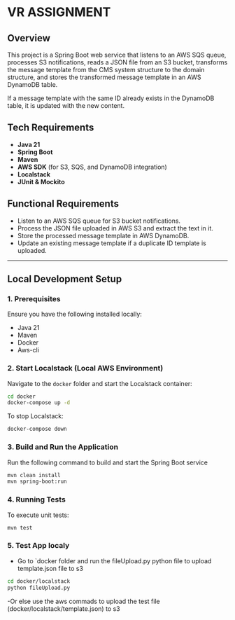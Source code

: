 # VR ASSIGNMENT

## Overview
This project is a Spring Boot web service that listens to an AWS SQS queue, processes S3 notifications, reads a JSON file from an S3 bucket, transforms the message template from the CMS system structure to the domain structure, and stores the transformed message template in an AWS DynamoDB table.

If a message template with the same ID already exists in the DynamoDB table, it is updated with the new content.

## Tech Requirements
- **Java 21**
- **Spring Boot**
- **Maven**
- **AWS SDK** (for S3, SQS, and DynamoDB integration)
- **Localstack**
- **JUnit & Mockito**

## Functional Requirements
- Listen to an AWS SQS queue for S3 bucket notifications.
- Process the JSON file uploaded in AWS S3 and extract the text in it.
- Store the processed message template in AWS DynamoDB.
- Update an existing message template if a duplicate ID template is uploaded.

---

## Local Development Setup

### **1. Prerequisites**
Ensure you have the following installed locally:
- Java 21
- Maven
- Docker
- Aws-cli

### **2. Start Localstack (Local AWS Environment)**
Navigate to the `docker` folder and start the Localstack container:
```sh
cd docker
docker-compose up -d
```

To stop Localstack:
```sh
docker-compose down
```

### **3. Build and Run the Application**
Run the following command to build and start the Spring Boot service
```sh
mvn clean install
mvn spring-boot:run
```

### **4. Running Tests**
To execute unit tests:
```sh
mvn test
```

### **5. Test App localy**
- Go to `docker folder and run the fileUpload.py python file to upload template.json file to s3

```sh
cd docker/localstack
python fileUpload.py
```
-Or else use the aws commads to upload the test file (docker/localstack/template.json) to s3 

